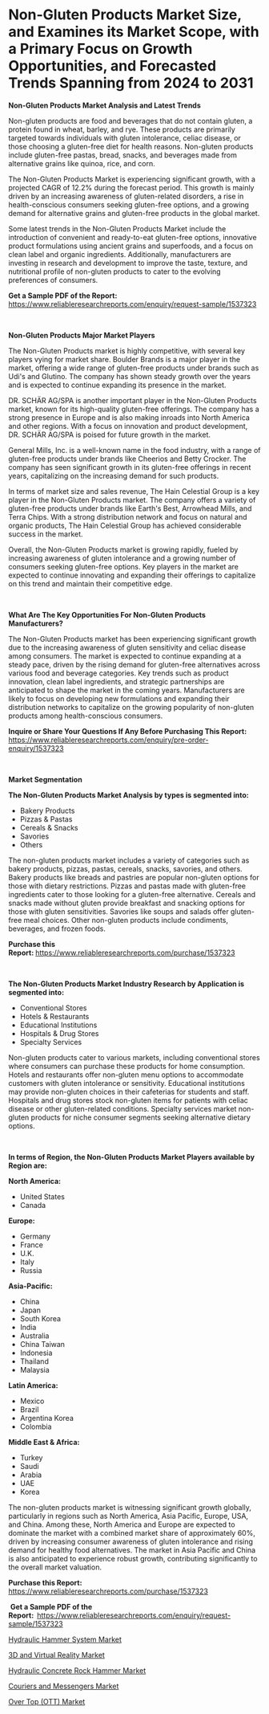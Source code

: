 <p><h1>Non-Gluten Products Market Size, and Examines its Market Scope, with a Primary Focus on Growth Opportunities, and Forecasted Trends Spanning from 2024 to 2031</h1></p><p><strong>Non-Gluten Products Market Analysis and Latest Trends</strong></p>
<p><p>Non-gluten products are food and beverages that do not contain gluten, a protein found in wheat, barley, and rye. These products are primarily targeted towards individuals with gluten intolerance, celiac disease, or those choosing a gluten-free diet for health reasons. Non-gluten products include gluten-free pastas, bread, snacks, and beverages made from alternative grains like quinoa, rice, and corn.</p><p>The Non-Gluten Products Market is experiencing significant growth, with a projected CAGR of 12.2% during the forecast period. This growth is mainly driven by an increasing awareness of gluten-related disorders, a rise in health-conscious consumers seeking gluten-free options, and a growing demand for alternative grains and gluten-free products in the global market.</p><p>Some latest trends in the Non-Gluten Products Market include the introduction of convenient and ready-to-eat gluten-free options, innovative product formulations using ancient grains and superfoods, and a focus on clean label and organic ingredients. Additionally, manufacturers are investing in research and development to improve the taste, texture, and nutritional profile of non-gluten products to cater to the evolving preferences of consumers.</p></p>
<p><strong>Get a Sample PDF of the Report:&nbsp;</strong> <a href="https://www.reliableresearchreports.com/enquiry/request-sample/1537323">https://www.reliableresearchreports.com/enquiry/request-sample/1537323</a></p>
<p>&nbsp;</p>
<p><strong>Non-Gluten Products Major Market Players</strong></p>
<p><p>The Non-Gluten Products market is highly competitive, with several key players vying for market share. Boulder Brands is a major player in the market, offering a wide range of gluten-free products under brands such as Udi's and Glutino. The company has shown steady growth over the years and is expected to continue expanding its presence in the market.</p><p>DR. SCHÄR AG/SPA is another important player in the Non-Gluten Products market, known for its high-quality gluten-free offerings. The company has a strong presence in Europe and is also making inroads into North America and other regions. With a focus on innovation and product development, DR. SCHÄR AG/SPA is poised for future growth in the market.</p><p>General Mills, Inc. is a well-known name in the food industry, with a range of gluten-free products under brands like Cheerios and Betty Crocker. The company has seen significant growth in its gluten-free offerings in recent years, capitalizing on the increasing demand for such products.</p><p>In terms of market size and sales revenue, The Hain Celestial Group is a key player in the Non-Gluten Products market. The company offers a variety of gluten-free products under brands like Earth's Best, Arrowhead Mills, and Terra Chips. With a strong distribution network and focus on natural and organic products, The Hain Celestial Group has achieved considerable success in the market.</p><p>Overall, the Non-Gluten Products market is growing rapidly, fueled by increasing awareness of gluten intolerance and a growing number of consumers seeking gluten-free options. Key players in the market are expected to continue innovating and expanding their offerings to capitalize on this trend and maintain their competitive edge.</p></p>
<p>&nbsp;</p>
<p><strong>What Are The Key Opportunities For Non-Gluten Products Manufacturers?</strong></p>
<p><p>The Non-Gluten Products market has been experiencing significant growth due to the increasing awareness of gluten sensitivity and celiac disease among consumers. The market is expected to continue expanding at a steady pace, driven by the rising demand for gluten-free alternatives across various food and beverage categories. Key trends such as product innovation, clean label ingredients, and strategic partnerships are anticipated to shape the market in the coming years. Manufacturers are likely to focus on developing new formulations and expanding their distribution networks to capitalize on the growing popularity of non-gluten products among health-conscious consumers.</p></p>
<p><strong>Inquire or Share Your Questions If Any Before Purchasing This Report:</strong> <a href="https://www.reliableresearchreports.com/enquiry/pre-order-enquiry/1537323">https://www.reliableresearchreports.com/enquiry/pre-order-enquiry/1537323</a></p>
<p>&nbsp;</p>
<p><strong>Market Segmentation</strong></p>
<p><strong>The Non-Gluten Products Market Analysis by types is segmented into:</strong></p>
<p><ul><li>Bakery Products</li><li>Pizzas & Pastas</li><li>Cereals & Snacks</li><li>Savories</li><li>Others</li></ul></p>
<p><p>The non-gluten products market includes a variety of categories such as bakery products, pizzas, pastas, cereals, snacks, savories, and others. Bakery products like breads and pastries are popular non-gluten options for those with dietary restrictions. Pizzas and pastas made with gluten-free ingredients cater to those looking for a gluten-free alternative. Cereals and snacks made without gluten provide breakfast and snacking options for those with gluten sensitivities. Savories like soups and salads offer gluten-free meal choices. Other non-gluten products include condiments, beverages, and frozen foods.</p></p>
<p><strong>Purchase this Report:&nbsp;</strong><a href="https://www.reliableresearchreports.com/purchase/1537323">https://www.reliableresearchreports.com/purchase/1537323</a></p>
<p>&nbsp;</p>
<p><strong>The Non-Gluten Products Market Industry Research by Application is segmented into:</strong></p>
<p><ul><li>Conventional Stores</li><li>Hotels & Restaurants</li><li>Educational Institutions</li><li>Hospitals & Drug Stores</li><li>Specialty Services</li></ul></p>
<p><p>Non-gluten products cater to various markets, including conventional stores where consumers can purchase these products for home consumption. Hotels and restaurants offer non-gluten menu options to accommodate customers with gluten intolerance or sensitivity. Educational institutions may provide non-gluten choices in their cafeterias for students and staff. Hospitals and drug stores stock non-gluten items for patients with celiac disease or other gluten-related conditions. Specialty services market non-gluten products for niche consumer segments seeking alternative dietary options.</p></p>
<p>&nbsp;</p>
<p><strong>In terms of Region, the Non-Gluten Products Market Players available by Region are:</strong></p>
<p>
    <p> <strong> North America: </strong>
        <ul>
            <li>United States</li>
            <li>Canada</li>
        </ul>
        </p> 
    <p> <strong> Europe: </strong>
        <ul>
            <li>Germany</li>
            <li>France</li>
            <li>U.K.</li>
            <li>Italy</li>
            <li>Russia</li>
        </ul>
        </p> 
    <p> <strong> Asia-Pacific: </strong>
        <ul>
            <li>China</li>
            <li>Japan</li>
            <li>South Korea</li>
            <li>India</li>
            <li>Australia</li>
            <li>China Taiwan</li>
            <li>Indonesia</li>
            <li>Thailand</li>
            <li>Malaysia</li>
        </ul>
        </p> 
    <p> <strong> Latin America: </strong>
        <ul>
            <li>Mexico</li>
            <li>Brazil</li>
            <li>Argentina Korea</li>
            <li>Colombia</li>
        </ul>
        </p> 
    <p> <strong> Middle East & Africa: </strong>
        <ul>
            <li>Turkey</li>
            <li>Saudi</li>
            <li>Arabia</li>
            <li>UAE</li>
            <li>Korea</li>
        </ul>
    </p>
    </p>
<p><p>The non-gluten products market is witnessing significant growth globally, particularly in regions such as North America, Asia Pacific, Europe, USA, and China. Among these, North America and Europe are expected to dominate the market with a combined market share of approximately 60%, driven by increasing consumer awareness of gluten intolerance and rising demand for healthy food alternatives. The market in Asia Pacific and China is also anticipated to experience robust growth, contributing significantly to the overall market valuation.</p></p>
<p><strong>Purchase this Report: </strong><a href="https://www.reliableresearchreports.com/purchase/1537323">https://www.reliableresearchreports.com/purchase/1537323</a></p>
<p>&nbsp;<strong>Get a Sample PDF of the Report:&nbsp;&nbsp;</strong><a href="https://www.reliableresearchreports.com/enquiry/request-sample/1537323">https://www.reliableresearchreports.com/enquiry/request-sample/1537323</a></p>
<p><strong></strong></p>
<p><p><a href="https://github.com/castoriffic/Market-Research-Report-List-3/blob/main/hydraulic-hammer-system-market.md">Hydraulic Hammer System Market</a></p><p><a href="https://issuu.com/reportprime-2/docs/3d-and-virtual-reality-market-size-2030.pptx">3D and Virtual Reality Market</a></p><p><a href="https://github.com/yoshih12/Market-Research-Report-List-2/blob/main/hydraulic-concrete-rock-hammer-market.md">Hydraulic Concrete Rock Hammer Market</a></p><p><a href="https://medium.com/@rossiepagac2023/couriers-and-messengers-market-insights-into-market-cagr-market-trends-and-growth-strategies-5786804e4cf2">Couriers and Messengers Market</a></p><p><a href="https://issuu.com/reportprime-2/docs/over-top-ott-market-size-2030.pptx">Over Top (OTT) Market</a></p></p>